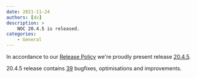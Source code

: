 ```yaml
---
date: 2021-11-24
authors: [dv]
description: >
    NOC 20.4.5 is released.
categories:
    - General
---
```

In accordance to our [Release Policy](/release-policy/)
we're proudly present release [20.4.5](https://code.getnoc.com/noc/noc/tags/20.4.5).

20.4.5 release contains [39](https://code.getnoc.com/noc/noc/merge_requests?scope=all&state=merged&milestone_title=20.4.5)
bugfixes, optimisations and improvements.
